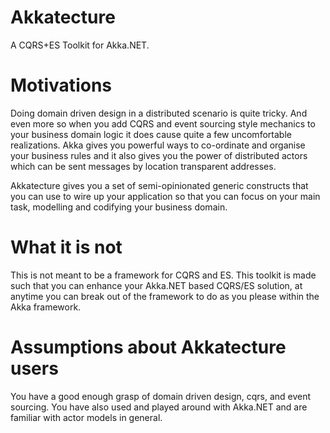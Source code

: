 # Akkatecture
A CQRS+ES Toolkit for Akka.NET.

# Motivations
Doing domain driven design in a distributed scenario is quite tricky. And even more so when you add CQRS and event sourcing style mechanics to your business domain logic it does cause quite a few uncomfortable realizations. Akka gives you powerful ways to co-ordinate and organise your business rules and it also gives you the power of distributed actors  which can be sent messages by location transparent addresses. 

Akkatecture gives you a set of semi-opinionated generic constructs that you can use to wire up your application so that you can focus on your main task, modelling and codifying your business domain.

# What it is not
This is not meant to be a framework for CQRS and ES. This toolkit is made such that you can enhance your Akka.NET based CQRS/ES solution, at anytime you can break out of the framework to do as you please within the Akka framework.

# Assumptions about Akkatecture users
You have a good enough grasp of domain driven design, cqrs, and event sourcing.
You have also used and played around with Akka.NET and are familiar with actor models in general.
